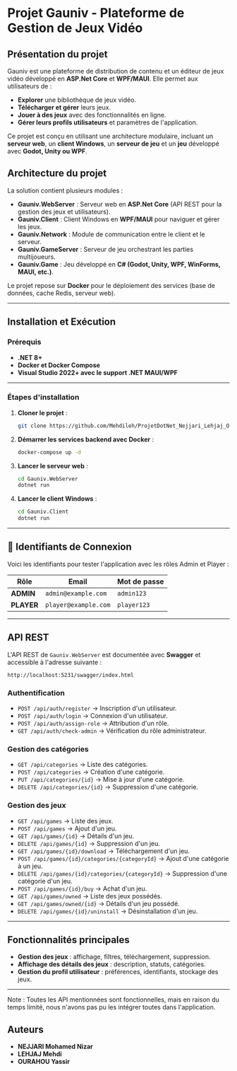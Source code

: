 # Projet Gauniv - Plateforme de Gestion de Jeux Vidéo

## Présentation du projet
Gauniv est une plateforme de distribution de contenu et un éditeur de jeux vidéo développé en **ASP.Net Core** et **WPF/MAUI**. Elle permet aux utilisateurs de :
- **Explorer** une bibliothèque de jeux vidéo.
- **Télécharger et gérer** leurs jeux.
- **Jouer à des jeux** avec des fonctionnalités en ligne.
- **Gérer leurs profils utilisateurs** et paramètres de l'application.

Ce projet est conçu en utilisant une architecture modulaire, incluant un **serveur web**, un **client Windows**, un **serveur de jeu** et un **jeu** développé avec **Godot, Unity ou WPF**.


## Architecture du projet
La solution contient plusieurs modules :
- **Gauniv.WebServer** : Serveur web en **ASP.Net Core** (API REST pour la gestion des jeux et utilisateurs).
- **Gauniv.Client** : Client Windows en **WPF/MAUI** pour naviguer et gérer les jeux.
- **Gauniv.Network** : Module de communication entre le client et le serveur.
- **Gauniv.GameServer** : Serveur de jeu orchestrant les parties multijoueurs.
- **Gauniv.Game** : Jeu développé en **C# (Godot, Unity, WPF, WinForms, MAUI, etc.)**.

Le projet repose sur **Docker** pour le déploiement des services (base de données, cache Redis, serveur web).

---

## Installation et Exécution
### Prérequis
- **.NET 8+**
- **Docker et Docker Compose**
- **Visual Studio 2022+ avec le support .NET MAUI/WPF**

---

### Étapes d'installation
1. **Cloner le projet** :
   ```bash
   git clone https://github.com/Mehdileh/ProjetDotNet_Nejjari_Lehjaj_Ourahou.git
   ```
2. **Démarrer les services backend avec Docker** :
   ```bash
   docker-compose up -d
   ```
3. **Lancer le serveur web** :
   ```bash
   cd Gauniv.WebServer
   dotnet run
   ```
4. **Lancer le client Windows** :
   ```bash
   cd Gauniv.Client
   dotnet run
   ```
---

## 🔑 Identifiants de Connexion
Voici les identifiants pour tester l'application avec les rôles Admin et Player :

| Rôle   | Email               | Mot de passe |
|-----------|---------------------|--------------|
| **ADMIN** | `admin@example.com`    | `admin123`   |
| **PLAYER**  | `player@example.com` | `player123`    |

---

## API REST
L'API REST de `Gauniv.WebServer` est documentée avec **Swagger** et accessible à l'adresse suivante :
```
http://localhost:5231/swagger/index.html
```

### Authentification
- `POST /api/auth/register` → Inscription d'un utilisateur.
- `POST /api/auth/login` → Connexion d'un utilisateur.
- `POST /api/auth/assign-role` → Attribution d'un rôle.
- `GET /api/auth/check-admin` → Vérification du rôle administrateur.

### Gestion des catégories
- `GET /api/categories` → Liste des catégories.
- `POST /api/categories` → Création d'une catégorie.
- `PUT /api/categories/{id}` → Mise à jour d'une catégorie.
- `DELETE /api/categories/{id}` → Suppression d'une catégorie.

### Gestion des jeux
- `GET /api/games` → Liste des jeux.
- `POST /api/games` → Ajout d'un jeu.
- `GET /api/games/{id}` → Détails d'un jeu.
- `DELETE /api/games/{id}` → Suppression d'un jeu.
- `GET /api/games/{id}/download` → Téléchargement d'un jeu.
- `POST /api/games/{id}/categories/{categoryId}` → Ajout d'une catégorie à un jeu.
- `DELETE /api/games/{id}/categories/{categoryId}` → Suppression d'une catégorie d'un jeu.
- `POST /api/games/{id}/buy` → Achat d'un jeu.
- `GET /api/games/owned` → Liste des jeux possédés.
- `GET /api/games/owned/{id}` → Détails d'un jeu possédé.
- `DELETE /api/games/{id}/uninstall` → Désinstallation d'un jeu.

---

## Fonctionnalités principales
- **Gestion des jeux** : affichage, filtres, téléchargement, suppression.
- **Affichage des détails des jeux** : description, statuts, catégories.
- **Gestion du profil utilisateur** : préférences, identifiants, stockage des jeux.
  
---

Note : Toutes les API mentionnées sont fonctionnelles, mais en raison du temps limité, nous n'avons pas pu les intégrer toutes dans l'application.

## Auteurs
- **NEJJARI Mohamed Nizar**
- **LEHJAJ Mehdi**
- **OURAHOU Yassir**
